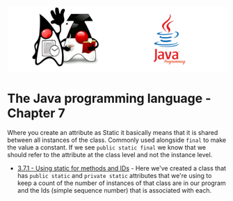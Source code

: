 ![](/assets/javarepologo.png)

# The Java programming language - Chapter 7

Where you create an attribute as Static it basically means that it is shared between all instances of the class. Commonly used alongside `final` to make the value a constant. If we see `public static final` we know that we should refer to the attribute at the class level and not the instance level.

- [3.7.1 - Using static for methods and IDs](/src/com/irisida/lang/part04/usingstatic/genids) - Here we've created a class that has `public static` and `private static` attributes that we're using to keep a count of the number of instances of that class are in our program and the Ids (simple sequence number) that is associated with each.